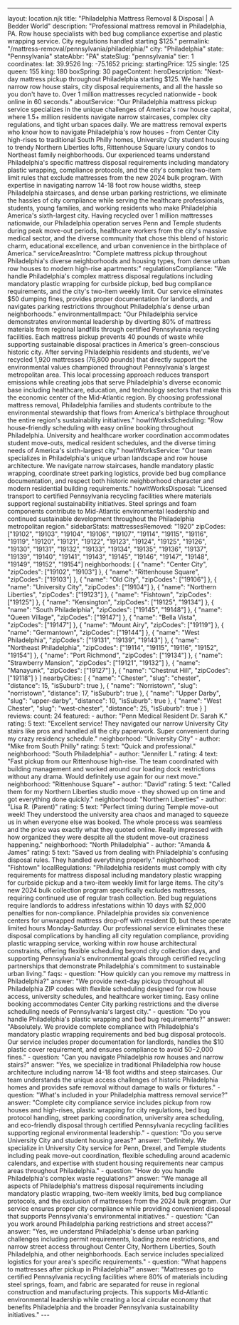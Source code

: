 ---
layout: location.njk
title: "Philadelphia Mattress Removal & Disposal | A Bedder World"
description: "Professional mattress removal in Philadelphia, PA. Row house specialists with bed bug compliance expertise and plastic wrapping service. City regulations handled starting $125."
permalink: "/mattress-removal/pennsylvania/philadelphia/"
city: "Philadelphia" state: "Pennsylvania" stateAbbr: "PA" stateSlug: "pennsylvania" tier: 1 coordinates: lat: 39.9526 lng: -75.1652 pricing: startingPrice: 125 single: 125 queen: 155 king: 180 boxSpring: 30 pageContent: heroDescription: "Next-day mattress pickup throughout Philadelphia starting $125. We handle narrow row house stairs, city disposal requirements, and all the hassle so you don't have to. Over 1 million mattresses recycled nationwide - book online in 60 seconds." aboutService: "Our Philadelphia mattress pickup service specializes in the unique challenges of America's row house capital, where 1.5+ million residents navigate narrow staircases, complex city regulations, and tight urban spaces daily. We are mattress removal experts who know how to navigate Philadelphia's row houses - from Center City high-rises to traditional South Philly homes, University City student housing to trendy Northern Liberties lofts, Rittenhouse Square luxury condos to Northeast family neighborhoods. Our experienced teams understand Philadelphia's specific mattress disposal requirements including mandatory plastic wrapping, compliance protocols, and the city's complex two-item limit rules that exclude mattresses from the new 2024 bulk program. With expertise in navigating narrow 14-18 foot row house widths, steep Philadelphia staircases, and dense urban parking restrictions, we eliminate the hassles of city compliance while serving the healthcare professionals, students, young families, and working residents who make Philadelphia America's sixth-largest city. Having recycled over 1 million mattresses nationwide, our Philadelphia operation serves Penn and Temple students during peak move-out periods, healthcare workers from the city's massive medical sector, and the diverse community that chose this blend of historic charm, educational excellence, and urban convenience in the birthplace of America." serviceAreasIntro: "Complete mattress pickup throughout Philadelphia's diverse neighborhoods and housing types, from dense urban row houses to modern high-rise apartments:" regulationsCompliance: "We handle Philadelphia's complex mattress disposal regulations including mandatory plastic wrapping for curbside pickup, bed bug compliance requirements, and the city's two-item weekly limit. Our service eliminates $50 dumping fines, provides proper documentation for landlords, and navigates parking restrictions throughout Philadelphia's dense urban neighborhoods." environmentalImpact: "Our Philadelphia service demonstrates environmental leadership by diverting 80% of mattress materials from regional landfills through certified Pennsylvania recycling facilities. Each mattress pickup prevents 40 pounds of waste while supporting sustainable disposal practices in America's green-conscious historic city. After serving Philadelphia residents and students, we've recycled 1,920 mattresses (76,800 pounds) that directly support the environmental values championed throughout Pennsylvania's largest metropolitan area. This local processing approach reduces transport emissions while creating jobs that serve Philadelphia's diverse economic base including healthcare, education, and technology sectors that make this the economic center of the Mid-Atlantic region. By choosing professional mattress removal, Philadelphia families and students contribute to the environmental stewardship that flows from America's birthplace throughout the entire region's sustainability initiatives." howItWorksScheduling: "Row house-friendly scheduling with easy online booking throughout Philadelphia. University and healthcare worker coordination accommodates student move-outs, medical resident schedules, and the diverse timing needs of America's sixth-largest city." howItWorksService: "Our team specializes in Philadelphia's unique urban landscape and row house architecture. We navigate narrow staircases, handle mandatory plastic wrapping, coordinate street parking logistics, provide bed bug compliance documentation, and respect both historic neighborhood character and modern residential building requirements." howItWorksDisposal: "Licensed transport to certified Pennsylvania recycling facilities where materials support regional sustainability initiatives. Steel springs and foam components contribute to Mid-Atlantic environmental leadership and continued sustainable development throughout the Philadelphia metropolitan region." sidebarStats: mattressesRemoved: "1920" zipCodes: ["19102", "19103", "19104", "19106", "19107", "19114", "19115", "19116", "19119", "19120", "19121", "19122", "19123", "19124", "19125", "19126", "19130", "19131", "19132", "19133", "19134", "19135", "19136", "19137", "19139", "19140", "19141", "19143", "19145", "19146", "19147", "19148", "19149", "19152", "19154"] neighborhoods: [ { "name": "Center City", "zipCodes": ["19102", "19103"] }, { "name": "Rittenhouse Square", "zipCodes": ["19103"] }, { "name": "Old City", "zipCodes": ["19106"] }, { "name": "University City", "zipCodes": ["19104"] }, { "name": "Northern Liberties", "zipCodes": ["19123"] }, { "name": "Fishtown", "zipCodes": ["19125"] }, { "name": "Kensington", "zipCodes": ["19125", "19134"] }, { "name": "South Philadelphia", "zipCodes": ["19145", "19148"] }, { "name": "Queen Village", "zipCodes": ["19147"] }, { "name": "Bella Vista", "zipCodes": ["19147"] }, { "name": "Mount Airy", "zipCodes": ["19119"] }, { "name": "Germantown", "zipCodes": ["19144"] }, { "name": "West Philadelphia", "zipCodes": ["19131", "19139", "19143"] }, { "name": "Northeast Philadelphia", "zipCodes": ["19114", "19115", "19116", "19152", "19154"] }, { "name": "Port Richmond", "zipCodes": ["19134"] }, { "name": "Strawberry Mansion", "zipCodes": ["19121", "19132"] }, { "name": "Manayunk", "zipCodes": ["19127"] }, { "name": "Chestnut Hill", "zipCodes": ["19118"] } ] nearbyCities: [ { "name": "Chester", "slug": "chester", "distance": 15, "isSuburb": true }, { "name": "Norristown", "slug": "norristown", "distance": 17, "isSuburb": true }, { "name": "Upper Darby", "slug": "upper-darby", "distance": 10, "isSuburb": true }, { "name": "West Chester", "slug": "west-chester", "distance": 25, "isSuburb": true } ] reviews: count: 24 featured: - author: "Penn Medical Resident Dr. Sarah K." rating: 5 text: "Excellent service! They navigated our narrow University City stairs like pros and handled all the city paperwork. Super convenient during my crazy residency schedule." neighborhood: "University City" - author: "Mike from South Philly" rating: 5 text: "Quick and professional." neighborhood: "South Philadelphia" - author: "Jennifer L." rating: 4 text: "Fast pickup from our Rittenhouse high-rise. The team coordinated with building management and worked around our loading dock restrictions without any drama. Would definitely use again for our next move." neighborhood: "Rittenhouse Square" - author: "David" rating: 5 text: "Called them for my Northern Liberties studio move - they showed up on time and got everything done quickly." neighborhood: "Northern Liberties" - author: "Lisa R. (Parent)" rating: 5 text: "Perfect timing during Temple move-out week! They understood the university area chaos and managed to squeeze us in when everyone else was booked. The whole process was seamless and the price was exactly what they quoted online. Really impressed with how organized they were despite all the student move-out craziness happening." neighborhood: "North Philadelphia" - author: "Amanda & James" rating: 5 text: "Saved us from dealing with Philadelphia's confusing disposal rules. They handled everything properly." neighborhood: "Fishtown" localRegulations: "Philadelphia residents must comply with city requirements for mattress disposal including mandatory plastic wrapping for curbside pickup and a two-item weekly limit for large items. The city's new 2024 bulk collection program specifically excludes mattresses, requiring continued use of regular trash collection. Bed bug regulations require landlords to address infestations within 10 days with $2,000 penalties for non-compliance. Philadelphia provides six convenience centers for unwrapped mattress drop-off with resident ID, but these operate limited hours Monday-Saturday. Our professional service eliminates these disposal complications by handling all city regulation compliance, providing plastic wrapping service, working within row house architectural constraints, offering flexible scheduling beyond city collection days, and supporting Pennsylvania's environmental goals through certified recycling partnerships that demonstrate Philadelphia's commitment to sustainable urban living." faqs: - question: "How quickly can you remove my mattress in Philadelphia?" answer: "We provide next-day pickup throughout all Philadelphia ZIP codes with flexible scheduling designed for row house access, university schedules, and healthcare worker timing. Easy online booking accommodates Center City parking restrictions and the diverse scheduling needs of Pennsylvania's largest city." - question: "Do you handle Philadelphia's plastic wrapping and bed bug requirements?" answer: "Absolutely. We provide complete compliance with Philadelphia's mandatory plastic wrapping requirements and bed bug disposal protocols. Our service includes proper documentation for landlords, handles the $10 plastic cover requirement, and ensures compliance to avoid $50-$2,000 fines." - question: "Can you navigate Philadelphia row houses and narrow stairs?" answer: "Yes, we specialize in traditional Philadelphia row house architecture including narrow 14-18 foot widths and steep staircases. Our team understands the unique access challenges of historic Philadelphia homes and provides safe removal without damage to walls or fixtures." - question: "What's included in your Philadelphia mattress removal service?" answer: "Complete city compliance service includes pickup from row houses and high-rises, plastic wrapping for city regulations, bed bug protocol handling, street parking coordination, university area scheduling, and eco-friendly disposal through certified Pennsylvania recycling facilities supporting regional environmental leadership." - question: "Do you serve University City and student housing areas?" answer: "Definitely. We specialize in University City service for Penn, Drexel, and Temple students including peak move-out coordination, flexible scheduling around academic calendars, and expertise with student housing requirements near campus areas throughout Philadelphia." - question: "How do you handle Philadelphia's complex waste regulations?" answer: "We manage all aspects of Philadelphia's mattress disposal requirements including mandatory plastic wrapping, two-item weekly limits, bed bug compliance protocols, and the exclusion of mattresses from the 2024 bulk program. Our service ensures proper city compliance while providing convenient disposal that supports Pennsylvania's environmental initiatives." - question: "Can you work around Philadelphia parking restrictions and street access?" answer: "Yes, we understand Philadelphia's dense urban parking challenges including permit requirements, loading zone restrictions, and narrow street access throughout Center City, Northern Liberties, South Philadelphia, and other neighborhoods. Each service includes specialized logistics for your area's specific requirements." - question: "What happens to mattresses after pickup in Philadelphia?" answer: "Mattresses go to certified Pennsylvania recycling facilities where 80% of materials including steel springs, foam, and fabric are separated for reuse in regional construction and manufacturing projects. This supports Mid-Atlantic environmental leadership while creating a local circular economy that benefits Philadelphia and the broader Pennsylvania sustainability initiatives." ---